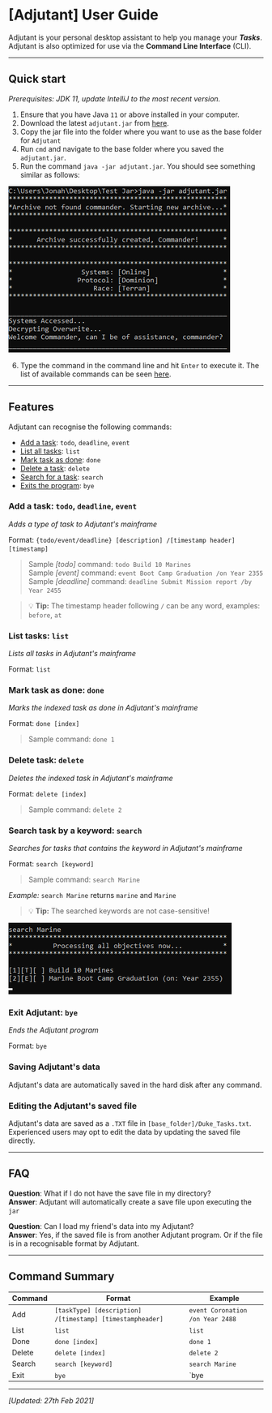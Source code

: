 # [Adjutant] User Guide

Adjutant is your personal desktop assistant to help you manage your **_Tasks_**.
Adjutant is also optimized for use via the **Command Line Interface** (CLI). 

---

## Quick start
_Prerequisites: JDK 11, update IntelliJ to the most recent version._
1. Ensure that you have Java `11` or above installed in your computer.
2. Download the latest `adjutant.jar` from [here](https://github.com/jonahtwl/ip/releases/download/v0.1/adjutant.jar).
3. Copy the jar file into the folder where you want to use as the base folder for `Adjutant`
4. Run `cmd` and navigate to the base folder where you saved the `adjutant.jar`.
5. Run the command `java -jar adjutant.jar`. You should see something similar as follows:


![startScreen.png](startScreen.png)

6. Type the command in the command line and hit `Enter` to execute it. The list of
available commands can be seen [here](#features).

---

## Features 
Adjutant can recognise the following commands:
* [Add a task](#add-a-task-todo-deadline-event): `todo`, `deadline`, `event`
* [List all tasks](#list-tasks-list): `list`
* [Mark task as done](#mark-task-as-done-done): `done`
* [Delete a task](#delete-task-delete): `delete`
* [Search for a task](#search-task-by-a-keyword-search): `search`
* [Exits the program](#exit-adjutant-bye): `bye`

### Add a task: `todo`, `deadline`, `event`
_Adds a type of task to Adjutant's mainframe_

Format: `{todo/event/deadline} [description] /[timestamp header] [timestamp]`
> Sample _[todo]_ command: `todo Build 10 Marines`
> <br> Sample _[event]_ command: `event Boot Camp Graduation /on Year 2355`
> <br> Sample _[deadline]_ command: `deadline Submit Mission report /by Year 2455`

> 💡 **Tip:** The timestamp header following `/` can be 
any word, examples: `before`, `at`

### List tasks: `list`
_Lists all tasks in Adjutant's mainframe_

Format: `list`

### Mark task as done: `done`
_Marks the indexed task as done in Adjutant's mainframe_

Format: `done [index]`
> Sample command: `done 1`

### Delete task: `delete`
_Deletes the indexed task in Adjutant's mainframe_

Format: `delete [index]`
> Sample command: `delete 2`

### Search task by a keyword: `search`
_Searches for tasks that contains the keyword in Adjutant's mainframe_

Format: `search [keyword]`
> Sample command: `search Marine`

_Example:_
`search Marine` returns `marine` and `Marine`
> 💡 **Tip:** The searched keywords are not case-sensitive!

![search.png](search.png)

### Exit Adjutant: `bye`
_Ends the Adjutant program_

Format: `bye`

### Saving Adjutant's data
Adjutant's data are automatically saved in the hard disk after any command.

### Editing the Adjutant's saved file
Adjutant's data are saved as a `.TXT` file in `[base_folder]/Duke_Tasks.txt`.
Experienced users may opt to edit the data by updating the saved file directly.

---

## FAQ
**Question**: What if I do not have the save file in my directory?
<br>**Answer**: Adjutant will automatically create a save file upon executing the `jar`

**Question**: Can I load my friend's data into my Adjutant? 
<br>**Answer**: Yes, if the saved file is from another Adjutant program.
Or if the file is in a recognisable format by Adjutant.

---

## Command Summary
Command | Format | Example
--- | --- | ---
Add | `[taskType] [description] /[timestamp] [timestampheader]` | `event Coronation /on Year 2488`
List | `list` | `list`
Done | `done [index]` | `done 1`
Delete | `delete [index]` | `delete 2`
Search | `search [keyword]` | `search Marine`
Exit | `bye` | `bye

---
_[Updated: 27th Feb 2021]_

